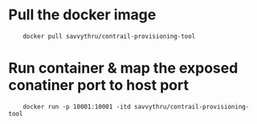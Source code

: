 # Pull the docker image

        docker pull savvythru/contrail-provisioning-tool

# Run container & map the exposed conatiner port to host port
        
        docker run -p 10001:10001 -itd savvythru/contrail-provisioning-tool
